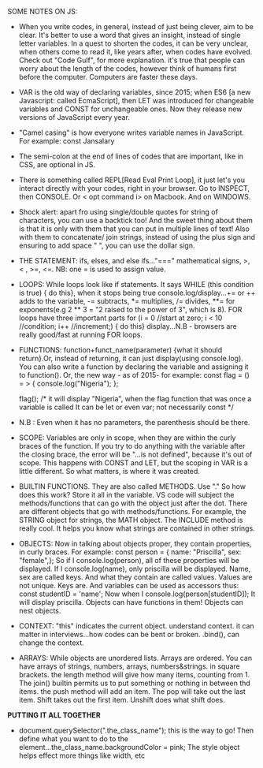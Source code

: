 SOME NOTES ON JS:
- When you write codes, in general, instead of just being clever, aim to be clear. It's better to use a word that gives an insight, instead of single letter variables. In a quest to shorten the codes, it can be very unclear, when others come to read it, like years after, when codes have evolved. Check out "Code Gulf", for more explanation. it's true that people can worry about the length of the codes, however think of humans first before the computer. Computers are faster these days.
- VAR is the old way of declaring variables, since 2015; when ES6 [a new Javascript: called EcmaScript], then LET was introduced for changeable variables and CONST for unchangeable ones. Now they release new versions of JavaScript every year.
- "Camel casing" is how everyone writes variable names in JavaScript. For example: const Jansalary
- The semi-colon at the end of lines of codes that are important, like in CSS, are optional in JS.
- There is something called REPL[Read Eval Print Loop], it just let's you interact directly with your codes, right in your browser. Go to INSPECT, then CONSOLE. Or < opt command i> on Macbook. And <ctrl shift i> on WINDOWS.
- Shock alert: apart fro using single/double quotes for string of characters, you can use a backtick too! And the sweet thing about them is that it is only with them that you can put in multiple lines of text! Also with them to concatenate/ join strings, instead of using the plus sign and ensuring to add space " ", you can use the dollar sign.
- THE STATEMENT: ifs, elses, and else ifs..."===" mathematical signs, >, < , >=, <=. NB: one = is used to assign value. 
- LOOPS: While loops look like if statements. It says WHILE (this condition is true) { do this}, when it stops being true console.log/display...+= or ++ adds to the variable, -= subtracts, *= multiplies, /= divides, **= for exponents(e.g 2 ** 3 = "2 raised to the power of 3", which is 8). FOR loops have three important parts for (i = 0 //start at zero; i < 10 //condition; i++ //increment;) { do this} display...N.B - browsers are really good/fast at running FOR loops.
- FUNCTIONS: function+funct_name(parameter) {what it should return}.Or, instead of returning, it can just display(using console.log). You can also write a function by declaring the variable and assigning it to function(). Or, the new way - as of 2015- for example:
    const flag = () = > 
    { 
        console.log("Nigeria");
    };

    flag();
    /* it will display "Nigeria", when the flag function that was once a variable is called
    It can be let or even var; not necessarily const 
    */


- N.B : Even when it has no parameters, the parenthesis should be there.
- SCOPE: Variables are only in scope, when they are within the curly braces of the function. If you try to do anything with the variable after the closing brace, the error will be "...is not defined", because it's out of scope. This happens with CONST and LET, but the scoping in VAR is a little different. So what matters, is where it was created.
- BUILTIN FUNCTIONS. They are also called METHODS. Use "." So how does this work? Store it all in the variable. VS code will subject the methods/functions that can go with the object just after the dot. There are different objects that go with methods/functions. For example, the STRING object for strings, the MATH object. The INCLUDE method is really cool. It helps you know what strings are contained in other strings.
- OBJECTS: Now in talking about objects proper, they contain properties, in curly braces. For example: const person = { name: "Priscilla", sex: "female",}; So if I console.log(person), all of these properties will be displayed. If I console.log(name), only priscilla will be displayed. Name, sex are called keys. And what they contain are called values.
Values are not unique. Keys are. And variables can be used as accessors thus: const studentID  = 'name'; Now when I console.log(person[studentID]); It will display priscilla. Objects can have functions in them! Objects can nest objects.
- CONTEXT: "this" indicates the current object. understand context. it can matter in interviews...how codes can be bent or broken.
.bind(), can change the context.
- ARRAYS: While objects are unordered lists. Arrays are ordered. You can have arrays of strings, numbers, arrays, numbers&strings. in square brackets. the length method will give how many items, counting from 1. The join() builtin permits us to put something or nothing in between thd items. the push method will add an item. The pop will take out the last item. Shift takes out the first item. Unshift does what shift does.

**PUTTING IT ALL TOGETHER**
- document.querySelector(".the_class_name"); this is the way to go! Then define what you want to do to the element...the_class_name.backgroundColor = pink; The style object helps effect more things like width, etc